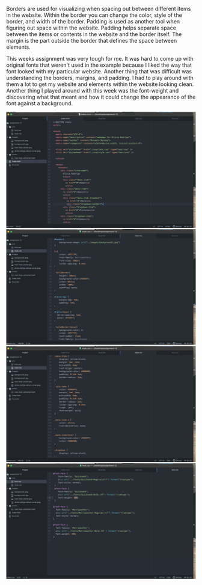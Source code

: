 

Borders are used for visualizing when spacing out between different items in the website. Within the border you can change the color, style of the border, and width of the border. Padding is used as another tool when figuring out space within the website. Padding helps separate space between the items or contents in the website and the border itself. The margin is the part outside the border that defines the space between elements.

This weeks assignment was very tough for me. It was hard to come up with original fonts that weren't used in the example because I liked the way that font looked with my particular website. Another thing that was difficult was understanding the borders, margins, and padding. I had to play around with them a lot to get my website and elements within the website looking clean. Another thing I played around with this week was the font-weight and discovering what that meant and how it could change the appearance of the font against a background.

![screenshot](./images/ss1.png)
![screenshot](./images/ss2.png)
![screenshot](./images/ss3.png)
![screenshot](./images/ss4.png)
